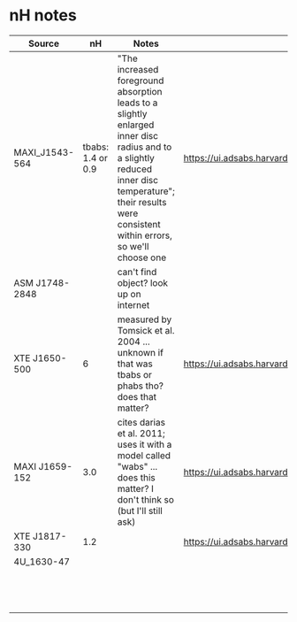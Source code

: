 # nH notes

| Source   | nH   | Notes   | References  |
|---|---|---|---|
| MAXI_J1543-564  | tbabs: 1.4 or 0.9   | "The increased foreground absorption leads to a slightly enlarged inner disc radius and to a slightly reduced inner disc temperature"; their results were consistent within errors, so we'll choose one  | https://ui.adsabs.harvard.edu/abs/2012MNRAS.422..679S/abstract    |
| ASM J1748-2848  |   | can't find object? look up on internet  |   |
| XTE J1650-500   | 6   | measured by Tomsick et al. 2004 ... unknown if that was tbabs or phabs tho? does that matter? | https://ui.adsabs.harvard.edu/abs/2004ApJ...617.1272C/abstract |
| MAXI J1659-152  | 3.0   | cites darias et al. 2011; uses it with a model called "wabs" ... does this matter? I don't think so (but I'll still ask)  | https://ui.adsabs.harvard.edu/abs/2016MNRAS.460.3163M/abstract   |
| XTE J1817-330   | 1.2  |  | https://ui.adsabs.harvard.edu/abs/2011MNRAS.412.1011R/abstract  |
| 4U_1630-47  |   |   |   |
|   |   |   |   |
|   |   |   |   |
|   |   |   |   |
|   |   |   |   |
|   |   |   |   |
|   |   |   |   |
|   |   |   |   |
|   |   |   |   |
|   |   |   |   |
|   |   |   |   |
|   |   |   |   |
|   |   |   |   |
|   |   |   |   |